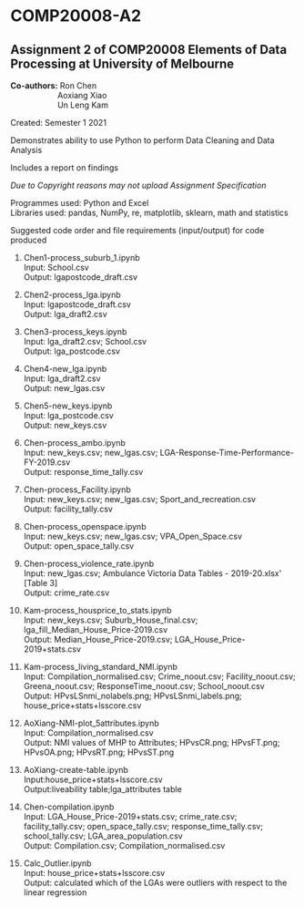 # COMP20008-A2
## Assignment 2 of COMP20008 Elements of Data Processing at University of Melbourne

**Co-authors:** Ron Chen <br />
&nbsp; &nbsp; &nbsp; &nbsp; &nbsp; &nbsp; &nbsp; &nbsp; &nbsp; &nbsp; &nbsp;Aoxiang Xiao <br />
&nbsp; &nbsp; &nbsp; &nbsp; &nbsp; &nbsp; &nbsp; &nbsp; &nbsp; &nbsp; &nbsp;Un Leng Kam <br />

Created: Semester 1 2021

Demonstrates ability to use Python to perform Data Cleaning and Data Analysis

Includes a report on findings

*Due to Copyright reasons may not upload Assignment Specification*

Programmes used: Python and Excel<br />
Libraries used: pandas, NumPy, re, matplotlib, sklearn, math and statistics

Suggested code order and file requirements (input/output) for code produced
1. Chen1-process_suburb_1.ipynb<br />
Input: School.csv<br />
Output: lgapostcode_draft.csv<br />

2. Chen2-process_lga.ipynb<br />
Input: lgapostcode_draft.csv<br />
Output: lga_draft2.csv<br />

3. Chen3-process_keys.ipynb<br />
Input: lga_draft2.csv; School.csv<br />
Output: lga_postcode.csv<br />

4. Chen4-new_lga.ipynb<br />
Input: lga_draft2.csv<br />
Output: new_lgas.csv<br />

5. Chen5-new_keys.ipynb<br />
Input: lga_postcode.csv<br />
Output: new_keys.csv<br />

6. Chen-process_ambo.ipynb<br />
Input: new_keys.csv; new_lgas.csv; LGA-Response-Time-Performance-FY-2019.csv<br />
Output: response_time_tally.csv<br />

7. Chen-process_Facility.ipynb<br />
Input: new_keys.csv; new_lgas.csv; Sport_and_recreation.csv<br />
Output: facility_tally.csv<br />

8. Chen-process_openspace.ipynb<br />
Input: new_keys.csv; new_lgas.csv; VPA_Open_Space.csv<br />
Output: open_space_tally.csv<br />

9. Chen-process_violence_rate.ipynb<br />
Input: new_lgas.csv; Ambulance Victoria Data Tables - 2019-20.xlsx' [Table 3]<br />
Output: crime_rate.csv<br />

10. Kam-process_housprice_to_stats.ipynb<br />
Input: new_keys.csv; Suburb_House_final.csv; lga_fill_Median_House_Price-2019.csv <br />
Output: Median_House_Price-2019.csv; LGA_House_Price-2019+stats.csv<br />

11. Kam-process_living_standard_NMI.ipynb<br />
Input: Compilation_normalised.csv; Crime_noout.csv; Facility_noout.csv; Greena_noout.csv; ResponseTime_noout.csv; School_noout.csv<br />
Output: HPvsLSnmi_nolabels.png; HPvsLSnmi_labels.png; house_price+stats+lsscore.csv<br />

12. AoXiang-NMI-plot_5attributes.ipynb<br />
Input: Compilation_normalised.csv<br />
Output: NMI values of MHP to Attributes; HPvsCR.png; HPvsFT.png; HPvsOA.png; HPvsRT.png; HPvsST.png<br />


13. AoXiang-create-table.ipynb<br />
Input:house_price+stats+lsscore.csv<br />
Output:liveability table;lga_attributes table<br />

14. Chen-compilation.ipynb<br />
Input: LGA_House_Price-2019+stats.csv; crime_rate.csv; facility_tally.csv; open_space_tally.csv; response_time_tally.csv; school_tally.csv; LGA_area_population.csv<br />
Output: Compilation.csv; Compilation_normalised.csv<br />

15. Calc_Outlier.ipynb<br />
Input: house_price+stats+lsscore.csv<br />
Output: calculated which of the LGAs were outliers with respect to the linear regression<br />
